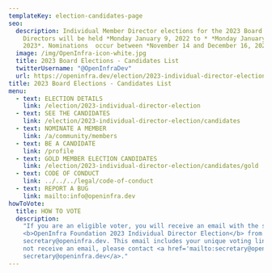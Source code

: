 ```yaml
---
templateKey: election-candidates-page
seo:
  description: Individual Member Director elections for the 2023 Board of
    Directors will be held *Monday January 9, 2022 to * *Monday January 16,
    2023*. Nominations  occur between *November 14 and December 16, 2022*.
  image: /img/OpenInfra-icon-white.jpg
  title: 2023 Board Elections - Candidates List
  twitterUsername: "@OpenInfraDev"
  url: https://openinfra.dev/election/2023-individual-director-election/candidates
title: 2023 Board Elections - Candidates List
menu:
  - text: ELECTION DETAILS
    link: /election/2023-individual-director-election
  - text: SEE THE CANDIDATES
    link: /election/2023-individual-director-election/candidates
  - text: NOMINATE A MEMBER
    link: /a/community/members
  - text: BE A CANDIDATE
    link: /profile
  - text: GOLD MEMBER ELECTION CANDIDATES
    link: /election/2023-individual-director-election/candidates/gold
  - text: CODE OF CONDUCT
    link: ../../../legal/code-of-conduct
  - text: REPORT A BUG
    link: mailto:info@openinfra.dev
howToVote:
  title: HOW TO VOTE
  description:
    "If you are an eligible voter, you will receive an email with the subject
    <b>OpenInfra Foundation 2023 Individual Director Election</b> from
    secretary@openinfra.dev. This email includes your unique voting link. If you do
    not receive an email, please contact <a href='mailto:secretary@openinfra.dev'>
    secretary@openinfra.dev</a>."
---
```

